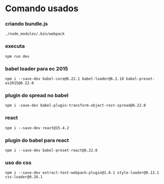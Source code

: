 # Comando usados

### criando bundle.js
`./node_modules/.bin/webpack`

### executa
`npm run dev`

### babel loader para ec 2015
`npm i --save-dev babel-core@6.22.1 babel-loader@6.2.10 babel-preset-es2015@6.22.0`

### plugin do spread no babel
`npm i -save-dev babel-plugin-transform-object-rest-spread@6.22.0`

### react
`npm i --save-dev react@15.4.2`

### plugin do babel para react
`npm i --save-dev babel-preset-react@6.22.0`

### uso do css
`npm i --save-dev extract-text-webpack-plugin@1.0.1 style-loader@0.13.1 css-loader@0.26.1`
